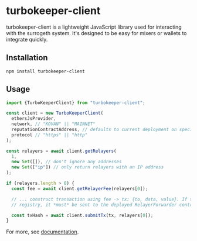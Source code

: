 # turbokeeper-client

turbokeeper-client is a lightweight JavaScript library used for interacting with the surrogeth system. It's designed to be easy for mixers or wallets to integrate quickly.

## Installation

```
npm install turbokeeper-client
```

## Usage

```javascript
import {TurboKeeperClient} from "turbokeeper-client";

const client = new TurboKeeperClient(
  ethersJsProvider,
  network, // "KOVAN" || "MAINNET"
  reputationContractAddress, // defaults to current deployment on specified network
  protocol // "https" || "http"
);

const relayers = await client.getRelayers(
  1,
  new Set([]), // don't ignore any addresses
  new Set(["ip"]) // only return relayers with an IP address
);

if (relayers.length > 0) {
  const fee = await client.getRelayerFee(relayers[0]);

  // ... construct transaction using fee -> tx: {to, data, value}. If this tx is to be used in the burn
  // registry, it *must* be sent to the deployed RelayerForwarder contract

  const txHash = await client.submitTx(tx, relayers[0]);
}
```

For more, see [documentation](https://sambacha.github.io/turbokeeper/turbokeeper.html).
